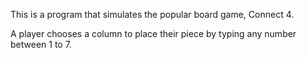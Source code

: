 This is a program that simulates the popular board game, Connect 4.

A player chooses a column to place their piece by typing any number between 1 to 7.
